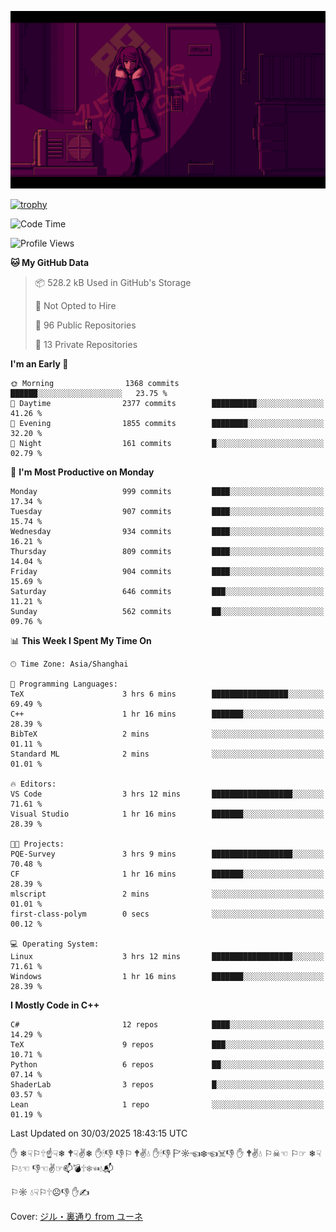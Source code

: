 ![](imgs/main.png)

[![trophy](https://github-profile-trophy.vercel.app/?username=NeilKleistGao&theme=dracula)](https://github.com/ryo-ma/github-profile-trophy)

<!--START_SECTION:waka-->
![Code Time](http://img.shields.io/badge/Code%20Time-1%2C666%20hrs%2033%20mins-blue)

![Profile Views](http://img.shields.io/badge/Profile%20Views-0-blue)

**🐱 My GitHub Data** 

> 📦 528.2 kB Used in GitHub's Storage 
 > 
> 🚫 Not Opted to Hire
 > 
> 📜 96 Public Repositories 
 > 
> 🔑 13 Private Repositories 
 > 
**I'm an Early 🐤** 

```text
🌞 Morning                1368 commits        ██████░░░░░░░░░░░░░░░░░░░   23.75 % 
🌆 Daytime                2377 commits        ██████████░░░░░░░░░░░░░░░   41.26 % 
🌃 Evening                1855 commits        ████████░░░░░░░░░░░░░░░░░   32.20 % 
🌙 Night                  161 commits         █░░░░░░░░░░░░░░░░░░░░░░░░   02.79 % 
```
📅 **I'm Most Productive on Monday** 

```text
Monday                   999 commits         ████░░░░░░░░░░░░░░░░░░░░░   17.34 % 
Tuesday                  907 commits         ████░░░░░░░░░░░░░░░░░░░░░   15.74 % 
Wednesday                934 commits         ████░░░░░░░░░░░░░░░░░░░░░   16.21 % 
Thursday                 809 commits         ████░░░░░░░░░░░░░░░░░░░░░   14.04 % 
Friday                   904 commits         ████░░░░░░░░░░░░░░░░░░░░░   15.69 % 
Saturday                 646 commits         ███░░░░░░░░░░░░░░░░░░░░░░   11.21 % 
Sunday                   562 commits         ██░░░░░░░░░░░░░░░░░░░░░░░   09.76 % 
```


📊 **This Week I Spent My Time On** 

```text
🕑︎ Time Zone: Asia/Shanghai

💬 Programming Languages: 
TeX                      3 hrs 6 mins        █████████████████░░░░░░░░   69.49 % 
C++                      1 hr 16 mins        ███████░░░░░░░░░░░░░░░░░░   28.39 % 
BibTeX                   2 mins              ░░░░░░░░░░░░░░░░░░░░░░░░░   01.11 % 
Standard ML              2 mins              ░░░░░░░░░░░░░░░░░░░░░░░░░   01.01 % 

🔥 Editors: 
VS Code                  3 hrs 12 mins       ██████████████████░░░░░░░   71.61 % 
Visual Studio            1 hr 16 mins        ███████░░░░░░░░░░░░░░░░░░   28.39 % 

🐱‍💻 Projects: 
PQE-Survey               3 hrs 9 mins        ██████████████████░░░░░░░   70.48 % 
CF                       1 hr 16 mins        ███████░░░░░░░░░░░░░░░░░░   28.39 % 
mlscript                 2 mins              ░░░░░░░░░░░░░░░░░░░░░░░░░   01.01 % 
first-class-polym        0 secs              ░░░░░░░░░░░░░░░░░░░░░░░░░   00.12 % 

💻 Operating System: 
Linux                    3 hrs 12 mins       ██████████████████░░░░░░░   71.61 % 
Windows                  1 hr 16 mins        ███████░░░░░░░░░░░░░░░░░░   28.39 % 
```

**I Mostly Code in C++** 

```text
C#                       12 repos            ████░░░░░░░░░░░░░░░░░░░░░   14.29 % 
TeX                      9 repos             ███░░░░░░░░░░░░░░░░░░░░░░   10.71 % 
Python                   6 repos             ██░░░░░░░░░░░░░░░░░░░░░░░   07.14 % 
ShaderLab                3 repos             █░░░░░░░░░░░░░░░░░░░░░░░░   03.57 % 
Lean                     1 repo              ░░░░░░░░░░░░░░░░░░░░░░░░░   01.19 % 
```




 Last Updated on 30/03/2025 18:43:15 UTC
<!--END_SECTION:waka-->

✋ ❄☟⚐🕆☝☟❄ 🕈☟✌❄ ✋🕯👎 👎⚐ 🕈✌💧 ✋🕯👎 🏱☼☜❄☜☠👎 ✋ 🕈✌💧 ⚐☠☜ ⚐☞ ❄☟⚐💧☜ 👎☜✌☞📫💣🕆❄☜💧📬

⚐☼ 💧☟⚐🕆☹👎 ✋✍

Cover: [ジル・裏通り from ユーネ](https://www.pixiv.net/artworks/62127066)
